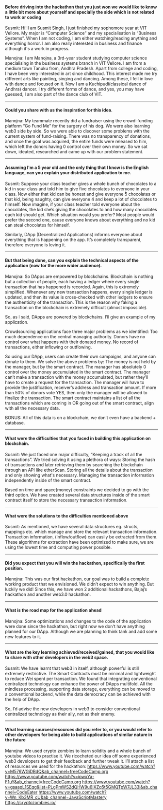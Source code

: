 #### Before driving into the hackathon that you just [won](https://www.linkedin.com/posts/manojna-vinjamuri-25767320a_won-womantechies-activity-6949315014180626432-cULi?utm_source=linkedin_share&utm_medium=member_desktop_web) we would like to know a little bit more about yourself and specially the side which is not related to work or coding

Susmit:
Hi! I am Susmit Singh, I just finished my sophomore year at VIT Vellore. My major is “Computer Science” and my specialisation is “Business Systems”. When I am not coding, I am either watching/reading anything and everything horror. I am also really interested in business and finance although it's a work in progress.

Manojna:
I am Manojna, a 3rd-year student studying computer science specialising in the business systems branch in VIT Vellore. I am from a medium town Tanuku from, Andhra Pradesh. Apart from college and coding, I have been very interested in art since childhood. This interest made me try different arts like painting, singing and dancing. Among these, I fell in love with dance and focused on it. Now I am a Kuchipudi(classical dance of Andhra) dancer. I try different forms of dance, and yes, you may have guessed, I am also part of the dance club of VIT.

---

#### Could you share with us the inspiration for this idea.

Manojna:
My teammate recently did a fundraiser using the crowd-funding platform “Go Fund Me” for the surgery of his dog. We were also learning web3 side by side. So we were able to discover some problems with the current system of fund-raising. There was no transparency of donations, and once the goal was acquired, the entire funds were released to him, which left the donors having 0 control over their own money. 
So we sat down, ideated, researched and came up with our problem statement.

---
#### Assuming I'm a 5 year old and the only thing that I know is the English language, can you explain your distributed application to me.
Susmit:
Suppose your class teacher gives a whole bunch of chocolates to a kid in your class and told him to give five chocolates to everyone in your class. Now either that kid can be honest and give everyone 5 chocolates or that kid, being naughty, can give everyone 4 and keep a lot of chocolates to himself. Now imagine, if your class teacher told everyone about the chocolates, the kid she’s giving the chocolates to and how many chocolates each kid should get. Which situation would you prefer? Most people would prefer the second one, cause everyone knows about everything and no kid can steal chocolates for himself.

Similarly, DApp (Decentralized Applications) informs everyone about everything that is happening on the app. It’s completely transparent, therefore everyone is loving it.

--- 
#### But that being done, can you explain the technical aspects of the application (now for the more wider audience).
Manojna:
So DApps are empowered by blockchains. 
Blockchain is nothing but a collection of people, each having a ledger where every single transaction that has happened is recorded. Again, this is extremely simplified. Whenever any new transaction happens, every single ledger is updated, and then its value is cross-checked with other ledgers to ensure the authenticity of the transaction. This is the reason why faking a transaction on the blockchain is extremely difficult (almost impossible).

So, as I said, DApps are powered by blockchains. I’ll give an example of my application. 

Crowdsourcing applications face three major problems as we identified:
Too much dependence on the central managing authority.
Donors have no control over what happens with their donated money.
No record of transactions, either inflowing or outflowing.

So using our DApp, users can create their own campaigns, and anyone can donate to them. We solve the above problems by:
The money is not held by the manager, but by the smart contract. The manager has absolutely 0 control over the money accumulated in the smart contract.
The manager can’t make a transaction with the money accumulated, but rather they’ll have to create a request for the transaction. The manager will have to provide the justification, receiver’s address and transaction amount. If more than 50% of donors vote YES, then only the manager will be allowed to finalize the transaction.
The smart contract maintains a list of all the transactions which are coming in OR going out of the smart contract, align with all the necessary data.

BONUS: All of this data is on a blockchain, we don’t even have a backend + database.

---
#### What were the difficulties that you faced in building this application on blockchain.
Susmit:
We just faced one major difficulty, “Keeping a track of all the transactions”. We tried solving it using a plethora of ways:
Storing the hash of transactions and later retrieving them by searching the blockchain through an API like etherScan.
Storing all the details about the transaction and only showing what's necessary.
Managing the transaction information independently inside of the smart contract.

Based on time and space(money) constraints we decided to go with the third option. We have created several data structures inside of the smart contract itself to store the necessary transaction information.

---
#### What were the solutions to the difficulties mentioned above
Susmit:
As mentioned, we have several data structures eg. structs, mappings etc. which manage and store the relevant transaction information. Transaction information, (inflow/outflow) can easily be extracted from them. These algorithms for extraction have been optimized to make sure, we are using the lowest time and computing power possible.

---
#### Did you expect that you will win the hackathon, specifically the first position.
Manojna:
This was our first hackathon, our goal was to build a complete working product that we envisioned. We didn’t expect to win anything. But luckily we did! 
Since this, we have won 2 additional hackathons, Bajaj’s hackathon and another web3.0 hackathon.

---
#### What is the road map for the application ahead
Manojna:
Some optimizations and changes to the code of the application were done since the hackathon, but right now we don't have anything planned for our DApp. Although we are planning to think tank and add some new features to it.

---
#### What are the key learning achieved/received/gained, that you would like to share with other developers in the web3 space.
Susmit:
We have learnt that web3 in itself, although powerful is still extremely restrictive. The Smart Contracts must be minimal and lightweight to reduce Wei spent per transaction. We found that integrating conventional centralized technology can enhance the power of DApps multifold. All the mindless processing, supporting data storage, everything can be moved to a conventional backend, while the data democracy can be achieved with the help of DApp.

So, I’d advise the new developers in web3 to consider conventional centralized technology as their ally, not as their enemy.

---
#### What learning sources/resources did you refer to, or you would refer to other developers for being able to build applications of similar nature in the future
Manojna:
We used crypto zombies to learn solidity and a whole bunch of youtube videos to practise it. We ricocheted our idea off some experienced web3 developers to get their feedback and further tweak it.
I’ll attach a list of resources we used for the hackathon:
https://www.youtube.com/watch?v=M576WGiDBdQ&ab_channel=freeCodeCamp.org
https://www.youtube.com/watch?v=ipwxYa-F1uY&ab_channel=freeCodeCamp.org
https://www.youtube.com/watch?v=gsaapL1SEqg&list=PLgPmWS2dQHW9u6IXZq5t5GMQTpW7JL33i&ab_channel=CodeEater
https://www.youtube.com/watch?v=Wn_Kb3MR_cU&ab_channel=JavaScriptMastery
https://cryptozombies.io/
